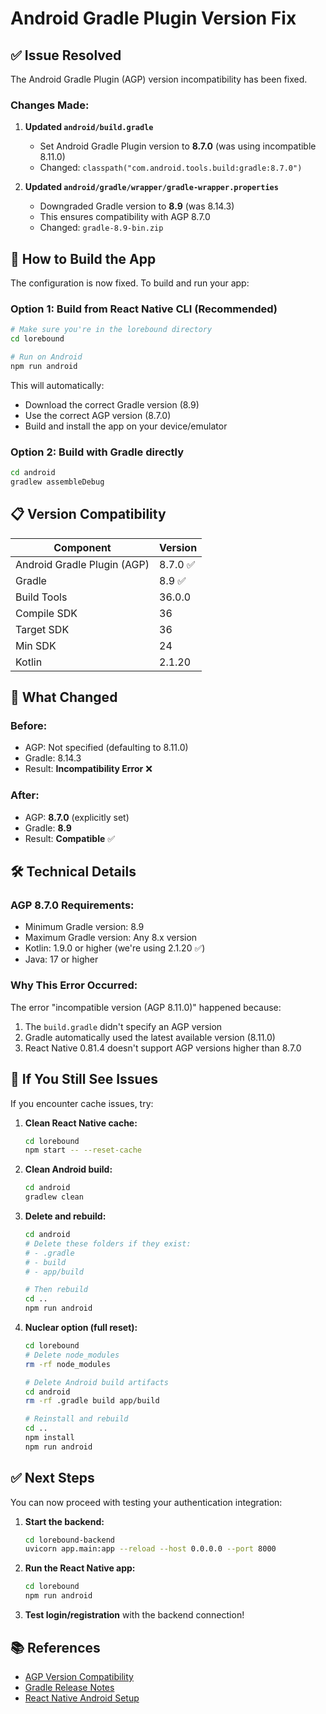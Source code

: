 # Android Gradle Plugin Version Fix

## ✅ Issue Resolved

The Android Gradle Plugin (AGP) version incompatibility has been fixed.

### Changes Made:

1. **Updated `android/build.gradle`**
   - Set Android Gradle Plugin version to **8.7.0** (was using incompatible 8.11.0)
   - Changed: `classpath("com.android.tools.build:gradle:8.7.0")`

2. **Updated `android/gradle/wrapper/gradle-wrapper.properties`**
   - Downgraded Gradle version to **8.9** (was 8.14.3)
   - This ensures compatibility with AGP 8.7.0
   - Changed: `gradle-8.9-bin.zip`

## 🚀 How to Build the App

The configuration is now fixed. To build and run your app:

### Option 1: Build from React Native CLI (Recommended)

```bash
# Make sure you're in the lorebound directory
cd lorebound

# Run on Android
npm run android
```

This will automatically:
- Download the correct Gradle version (8.9)
- Use the correct AGP version (8.7.0)
- Build and install the app on your device/emulator

### Option 2: Build with Gradle directly

```bash
cd android
gradlew assembleDebug
```

## 📋 Version Compatibility

| Component | Version |
|-----------|---------|
| Android Gradle Plugin (AGP) | 8.7.0 ✅ |
| Gradle | 8.9 ✅ |
| Build Tools | 36.0.0 |
| Compile SDK | 36 |
| Target SDK | 36 |
| Min SDK | 24 |
| Kotlin | 2.1.20 |

## 🔄 What Changed

### Before:
- AGP: Not specified (defaulting to 8.11.0)
- Gradle: 8.14.3
- Result: **Incompatibility Error** ❌

### After:
- AGP: **8.7.0** (explicitly set)
- Gradle: **8.9**
- Result: **Compatible** ✅

## 🛠️ Technical Details

### AGP 8.7.0 Requirements:
- Minimum Gradle version: 8.9
- Maximum Gradle version: Any 8.x version
- Kotlin: 1.9.0 or higher (we're using 2.1.20 ✅)
- Java: 17 or higher

### Why This Error Occurred:
The error "incompatible version (AGP 8.11.0)" happened because:
1. The `build.gradle` didn't specify an AGP version
2. Gradle automatically used the latest available version (8.11.0)
3. React Native 0.81.4 doesn't support AGP versions higher than 8.7.0

## 🔧 If You Still See Issues

If you encounter cache issues, try:

1. **Clean React Native cache:**
   ```bash
   cd lorebound
   npm start -- --reset-cache
   ```

2. **Clean Android build:**
   ```bash
   cd android
   gradlew clean
   ```

3. **Delete and rebuild:**
   ```bash
   cd android
   # Delete these folders if they exist:
   # - .gradle
   # - build
   # - app/build
   
   # Then rebuild
   cd ..
   npm run android
   ```

4. **Nuclear option (full reset):**
   ```bash
   cd lorebound
   # Delete node_modules
   rm -rf node_modules
   
   # Delete Android build artifacts
   cd android
   rm -rf .gradle build app/build
   
   # Reinstall and rebuild
   cd ..
   npm install
   npm run android
   ```

## ✅ Next Steps

You can now proceed with testing your authentication integration:

1. **Start the backend:**
   ```bash
   cd lorebound-backend
   uvicorn app.main:app --reload --host 0.0.0.0 --port 8000
   ```

2. **Run the React Native app:**
   ```bash
   cd lorebound
   npm run android
   ```

3. **Test login/registration** with the backend connection!

## 📚 References

- [AGP Version Compatibility](https://developer.android.com/build/releases/gradle-plugin)
- [Gradle Release Notes](https://docs.gradle.org/8.9/release-notes.html)
- [React Native Android Setup](https://reactnative.dev/docs/environment-setup)

